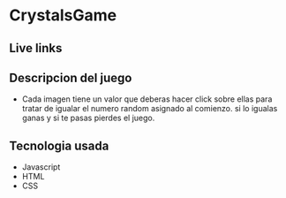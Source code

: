# CrystalsGame
## Live links 
## Descripcion del juego
- Cada imagen tiene un valor que deberas hacer click sobre ellas para tratar de igualar el numero random asignado al comienzo. si lo igualas ganas y si te pasas pierdes el juego.
## Tecnologia usada 
- Javascript
- HTML
- CSS
